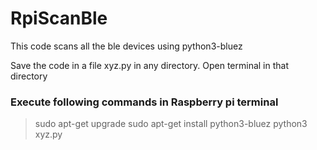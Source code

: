 # RpiScanBle
This code scans all the ble devices using python3-bluez

Save the code in a file xyz.py in any directory. Open terminal in that directory

### Execute following commands in Raspberry pi terminal
> sudo apt-get upgrade 
> sudo apt-get install python3-bluez
> python3 xyz.py

